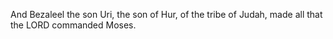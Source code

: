 And Bezaleel the son Uri, the son of Hur, of the tribe of Judah, made all that the LORD commanded Moses.
